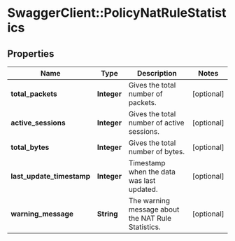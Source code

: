 # SwaggerClient::PolicyNatRuleStatistics

## Properties
Name | Type | Description | Notes
------------ | ------------- | ------------- | -------------
**total_packets** | **Integer** | Gives the total number of packets.  | [optional] 
**active_sessions** | **Integer** | Gives the total number of active sessions.  | [optional] 
**total_bytes** | **Integer** | Gives the total number of bytes.  | [optional] 
**last_update_timestamp** | **Integer** | Timestamp when the data was last updated.  | [optional] 
**warning_message** | **String** | The warning message about the NAT Rule Statistics.  | [optional] 


